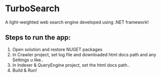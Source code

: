 # TurboSearch

A light-weighted web search engine developed using .NET framework!

## Steps to run the app:
  1. Open solution and restore NUGET packages
  2. In Crawler project, set log file and downloaded html docs path and any Settings u like..
  3. In Indexer & QueryEngine project, set the html docs path..
  4. Build & Run!
  

